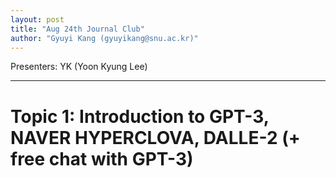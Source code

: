```yaml
---
layout: post
title: "Aug 24th Journal Club"
author: "Gyuyi Kang (gyuyikang@snu.ac.kr)"
---
```


Presenters: YK (Yoon Kyung Lee)  <br>

-----------------
# Topic 1: Introduction to GPT-3, NAVER HYPERCLOVA, DALLE-2 (+ free chat with GPT-3) 